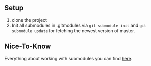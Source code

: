 ## Setup
1. clone the project
2. Init all submodules in .gitmodules via `git submodule init` and `git submodule update` for fetching the newest version of master.


## Nice-To-Know

Everything about working with submodules you can find [here](https://git-scm.com/book/de/v2/Git-Tools-Submodule).